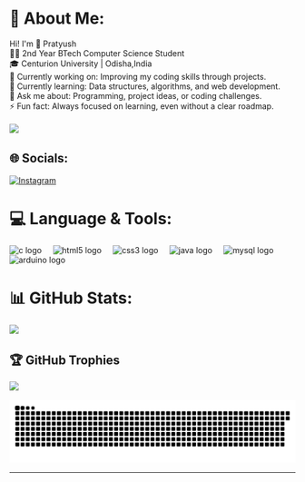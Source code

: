 # 💫 About Me:  
Hi! I'm 👋 Pratyush<br>👨‍💻 2nd Year BTech Computer Science Student<br>🎓 Centurion University | Odisha,India <br>🔭 Currently working on: Improving my coding skills through projects.<br>🌱 Currently learning: Data structures, algorithms, and web development.<br>💬 Ask me about: Programming, project ideas, or coding challenges.<br>⚡ Fun fact: Always focused on learning, even without a clear roadmap.<br><br>
[![](https://visitcount.itsvg.in/api?id=prat-yussh&icon=6&color=9)](https://visitcount.itsvg.in)
## 🌐 Socials:
[![Instagram](https://img.shields.io/badge/Instagram-%23E4405F.svg?logo=Instagram&logoColor=white)](https://www.instagram.com/prat.yussh/) 

# 💻 Language & Tools:
<!-- ![C](https://img.shields.io/badge/c-%2300599C.svg?style=flat-square&logo=c&logoColor=white) ![CSS3](https://img.shields.io/badge/css3-%231572B6.svg?style=flat-square&logo=css3&logoColor=white) ![HTML5](https://img.shields.io/badge/html5-%23E34F26.svg?style=flat-square&logo=html5&logoColor=white) ![Java](https://img.shields.io/badge/java-%23ED8B00.svg?style=flat-square&logo=openjdk&logoColor=white) ![MySQL](https://img.shields.io/badge/mysql-4479A1.svg?style=flat-square&logo=mysql&logoColor=white) ![Arduino](https://img.shields.io/badge/-Arduino-00979D?style=flat-square&logo=Arduino&logoColor=white) -->
<div align="left">
  <img src="https://cdn.jsdelivr.net/gh/devicons/devicon/icons/c/c-original.svg" height="40" alt="c logo"  />
  <img width="12" />
  <img src="https://cdn.jsdelivr.net/gh/devicons/devicon/icons/html5/html5-original.svg" height="40" alt="html5 logo"  />
  <img width="12" />
  <img src="https://cdn.jsdelivr.net/gh/devicons/devicon/icons/css3/css3-original.svg" height="40" alt="css3 logo"  />
  <img width="12" />
  <img src="https://cdn.jsdelivr.net/gh/devicons/devicon/icons/java/java-original.svg" height="40" alt="java logo"  />
  <img width="12" />
  <img src="https://cdn.jsdelivr.net/gh/devicons/devicon/icons/mysql/mysql-original.svg" height="40" alt="mysql logo"  />
  <img width="12" />
  <img src="https://cdn.jsdelivr.net/gh/devicons/devicon/icons/arduino/arduino-original.svg" height="40" alt="arduino logo"  />
</div>

###

# 📊 GitHub Stats:
<!--! [](https://github-readme-stats.vercel.app/api?username=prat-yussh&theme=dark&hide_border=false&include_all_commits=false&count_private=false) -->
![](https://github-readme-streak-stats.herokuapp.com/?user=prat-yussh&theme=dark&hide_border=false)
<!--! [](https://github-readme-stats.vercel.app/api/top-langs/?username=prat-yussh&theme=dark&hide_border=false&include_all_commits=false&count_private=false&layout=compact) -->

## 🏆 GitHub Trophies
![](https://github-profile-trophy.vercel.app/?username=prat-yussh&theme=dracula&no-frame=false&no-bg=true&margin-w=4)

<!-- ### ✍ Quote
![](https://quotes-github-readme.vercel.app/api?type=horizontal&theme=tokyonight) -->


<picture>
  <source media="(prefers-color-scheme: dark)" srcset="https://raw.githubusercontent.com/prat-yussh/prat-yussh/output/github-snake-dark.svg" />
  <source media="(prefers-color-scheme: light)" srcset="https://raw.githubusercontent.com/prat-yussh/prat-yussh/output/github-snake.svg" />
  <img alt="github-snake" src="https://raw.githubusercontent.com/prat-yussh/prat-yussh/output/github-snake.svg" />
</picture>

---

